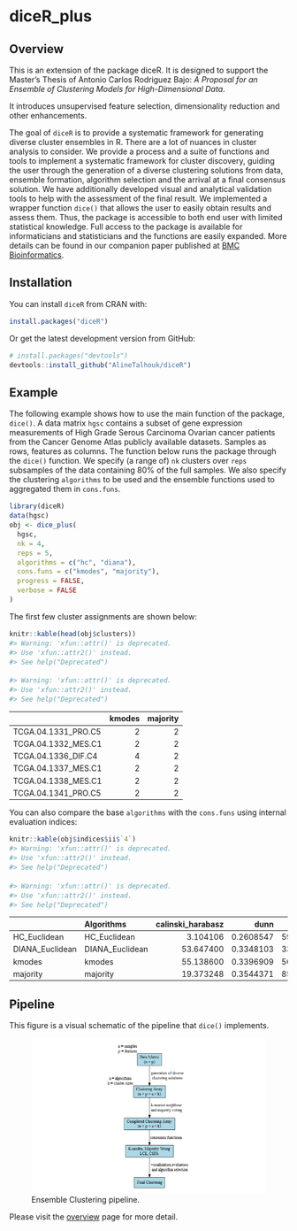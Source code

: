 
<!-- README.md is generated from README.Rmd. Please edit that file -->

# diceR_plus

<!-- badges: start -->
<!-- badges: end -->

## Overview

This is an extension of the package diceR. It is designed to support the
Master’s Thesis of Antonio Carlos Rodriguez Bajo: *A Proposal for an
Ensemble of Clustering Models for High-Dimensional Data*.

It introduces unsupervised feature selection, dimensionality reduction
and other enhancements.

The goal of `diceR` is to provide a systematic framework for generating
diverse cluster ensembles in R. There are a lot of nuances in cluster
analysis to consider. We provide a process and a suite of functions and
tools to implement a systematic framework for cluster discovery, guiding
the user through the generation of a diverse clustering solutions from
data, ensemble formation, algorithm selection and the arrival at a final
consensus solution. We have additionally developed visual and analytical
validation tools to help with the assessment of the final result. We
implemented a wrapper function `dice()` that allows the user to easily
obtain results and assess them. Thus, the package is accessible to both
end user with limited statistical knowledge. Full access to the package
is available for informaticians and statisticians and the functions are
easily expanded. More details can be found in our companion paper
published at [BMC
Bioinformatics](https://doi.org/10.1186/s12859-017-1996-y).

## Installation

You can install `diceR` from CRAN with:

``` r
install.packages("diceR")
```

Or get the latest development version from GitHub:

``` r
# install.packages("devtools")
devtools::install_github("AlineTalhouk/diceR")
```

## Example

The following example shows how to use the main function of the package,
`dice()`. A data matrix `hgsc` contains a subset of gene expression
measurements of High Grade Serous Carcinoma Ovarian cancer patients from
the Cancer Genome Atlas publicly available datasets. Samples as rows,
features as columns. The function below runs the package through the
`dice()` function. We specify (a range of) `nk` clusters over `reps`
subsamples of the data containing 80% of the full samples. We also
specify the clustering `algorithms` to be used and the ensemble
functions used to aggregated them in `cons.funs`.

``` r
library(diceR)
data(hgsc)
obj <- dice_plus(
  hgsc,
  nk = 4,
  reps = 5,
  algorithms = c("hc", "diana"),
  cons.funs = c("kmodes", "majority"),
  progress = FALSE,
  verbose = FALSE
)
```

The first few cluster assignments are shown below:

``` r
knitr::kable(head(obj$clusters))
#> Warning: 'xfun::attr()' is deprecated.
#> Use 'xfun::attr2()' instead.
#> See help("Deprecated")

#> Warning: 'xfun::attr()' is deprecated.
#> Use 'xfun::attr2()' instead.
#> See help("Deprecated")
```

|                     | kmodes | majority |
|:--------------------|-------:|---------:|
| TCGA.04.1331_PRO.C5 |      2 |        2 |
| TCGA.04.1332_MES.C1 |      2 |        2 |
| TCGA.04.1336_DIF.C4 |      4 |        2 |
| TCGA.04.1337_MES.C1 |      2 |        2 |
| TCGA.04.1338_MES.C1 |      2 |        2 |
| TCGA.04.1341_PRO.C5 |      2 |        2 |

You can also compare the base `algorithms` with the `cons.funs` using
internal evaluation indices:

``` r
knitr::kable(obj$indices$ii$`4`)
#> Warning: 'xfun::attr()' is deprecated.
#> Use 'xfun::attr2()' instead.
#> See help("Deprecated")

#> Warning: 'xfun::attr()' is deprecated.
#> Use 'xfun::attr2()' instead.
#> See help("Deprecated")
```

|  | Algorithms | calinski_harabasz | dunn | pbm | tau | gamma | c_index | davies_bouldin | mcclain_rao | sd_dis | ray_turi | g_plus | silhouette | s_dbw | Compactness | Connectivity |
|:---|:---|---:|---:|---:|---:|---:|---:|---:|---:|---:|---:|---:|---:|---:|---:|---:|
| HC_Euclidean | HC_Euclidean | 3.104106 | 0.2608547 | 59.73711 | 0 | 0.4285714 | 0.2844073 | 1.839182 | 0.8009149 | 0.1306062 | 1.4765665 | 0 | NaN | NaN | 24.83225 | 41.62183 |
| DIANA_Euclidean | DIANA_Euclidean | 53.647400 | 0.3348103 | 33.87817 | 0 | -1.8750000 | 0.1589442 | 2.824201 | 0.8051915 | 0.2119281 | 3.2978986 | 0 | 0.0692233 | NaN | 21.93396 | 241.66310 |
| kmodes | kmodes | 55.138600 | 0.3396909 | 50.51722 | 0 | -0.6822430 | 0.1453599 | 2.006752 | 0.7972999 | 0.1170829 | 1.1408258 | 0 | 0.1253664 | NaN | 21.91494 | 201.42540 |
| majority | majority | 19.373248 | 0.3544371 | 85.05173 | 0 | -1.1651376 | 0.2102487 | 1.622799 | 0.8019453 | 0.1108674 | 0.9200511 | 0 | 0.1884934 | NaN | 23.85408 | 64.04921 |

## Pipeline

This figure is a visual schematic of the pipeline that `dice()`
implements.

<figure>
<img src="man/figures/pipeline.png"
alt="Ensemble Clustering pipeline." />
<figcaption aria-hidden="true">Ensemble Clustering
pipeline.</figcaption>
</figure>

Please visit the
[overview](https://alinetalhouk.github.io/diceR/articles/overview.html "diceR overview")
page for more detail.
